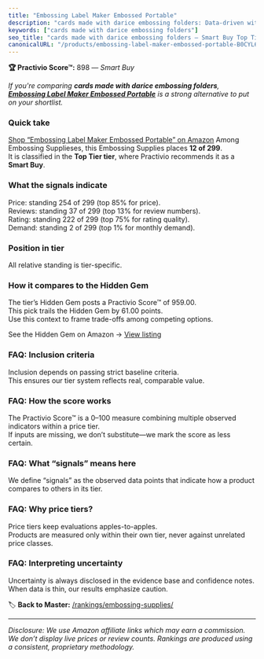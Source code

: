 ```yaml
---
title: "Embossing Label Maker Embossed Portable"
description: "cards made with darice embossing folders: Data-driven within Top Tier ranking using the Practivio Score™. Positioned by quality, value, demand, findability, mo…"
keywords: ["cards made with darice embossing folders"]
seo_title: "cards made with darice embossing folders — Smart Buy Top Tier (2025)"
canonicalURL: "/products/embossing-label-maker-embossed-portable-B0CYL6ZN3Z/"
---
```


**🏆 Practivio Score™:** 898 — _Smart Buy_


*If you're comparing **cards made with darice embossing folders**, **[Embossing Label Maker Embossed Portable](https://www.amazon.com/dp/B0CYL6ZN3Z?tag=practivio-20)** is a strong alternative to put on your shortlist.*
### Quick take
[Shop “Embossing Label Maker Embossed Portable” on Amazon](https://www.amazon.com/dp/B0CYL6ZN3Z?tag=practivio-20)
Among Embossing Supplieses, this Embossing Supplies places **12 of 299**.  
It is classified in the **Top Tier tier**, where Practivio recommends it as a **Smart Buy**.

### What the signals indicate
Price: standing 254 of 299 (top 85% for price).  
Reviews: standing 37 of 299 (top 13% for review numbers).  
Rating: standing 222 of 299 (top 75% for rating quality).  
Demand: standing 2 of 299 (top 1% for monthly demand).

### Position in tier
All relative standing is tier-specific.

### How it compares to the Hidden Gem
The tier’s Hidden Gem posts a Practivio Score™ of 959.00.  
This pick trails the Hidden Gem by 61.00 points.  
Use this context to frame trade-offs among competing options.  

See the Hidden Gem on Amazon → [View listing](https://www.amazon.com/dp/B0D6BHVRJC?tag=practivio-20)

### FAQ: Inclusion criteria
Inclusion depends on passing strict baseline criteria.  
This ensures our tier system reflects real, comparable value.

### FAQ: How the score works
The Practivio Score™ is a 0–100 measure combining multiple observed indicators within a price tier.  
If inputs are missing, we don’t substitute—we mark the score as less certain.

### FAQ: What “signals” means here
We define “signals” as the observed data points that indicate how a product compares to others in its tier.

### FAQ: Why price tiers?
Price tiers keep evaluations apples-to-apples.  
Products are measured only within their own tier, never against unrelated price classes.

### FAQ: Interpreting uncertainty
Uncertainty is always disclosed in the evidence base and confidence notes.  
When data is thin, our results emphasize caution.


🏷️ **Back to Master:** [/rankings/embossing-supplies/](/rankings/embossing-supplies/)

---
_Disclosure: We use Amazon affiliate links which may earn a commission. We don’t display live prices or review counts. Rankings are produced using a consistent, proprietary methodology._
